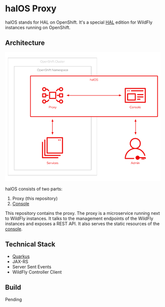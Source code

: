 # halOS Proxy

halOS stands for HAL on OpenShift. It's a special [HAL](https://hal.github.io/) edition for WildFly instances running on OpenShift.

## Architecture

![halos](halos.png)

halOS consists of two parts:

1. Proxy (this repository)
2. [Console](https://github.com/hal/halos-console)

This repository contains the proxy. The proxy is a microservice running next to WildFly instances. It talks to the management endpoints of the WildFly instances and exposes a REST API. It also serves the static resources of the [console](https://github.com/hal/halos-console).  

## Technical Stack

- [Quarkus](https://quarkus.io)
- JAX-RS
- Server Sent Events
- WildFly Controller Client

## Build

Pending